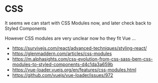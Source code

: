 # CSS

It seems we can start with CSS Modules now, and later check back to Styled Components

However CSS modules are very unclear now ho they fit Vue ...


- https://survivejs.com/react/advanced-techniques/styling-react/
- https://glenmaddern.com/articles/css-modules
- https://m.alphasights.com/css-evolution-from-css-sass-bem-css-modules-to-styled-components-d4c1da3a659b
- https://vue-loader.vuejs.org/en/features/css-modules.html
- https://github.com/vuejs/vue-loader/issues/972
